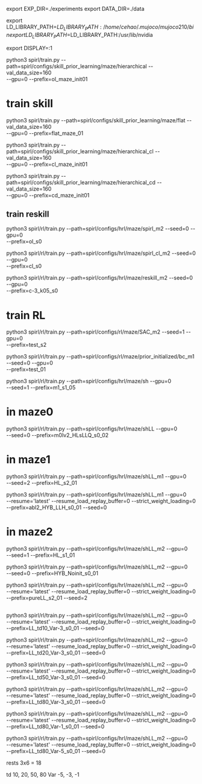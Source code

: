 

export EXP_DIR=./experiments
export DATA_DIR=./data

export LD_LIBRARY_PATH=$LD_LIBRARY_PATH:/home/cehao/.mujoco/mujoco210/bin
export LD_LIBRARY_PATH=$LD_LIBRARY_PATH:/usr/lib/nvidia


export DISPLAY=:1

python3 spirl/train.py --path=spirl/configs/skill_prior_learning/maze/hierarchical --val_data_size=160 \
--gpu=0 --prefix=ol_maze_init01


# train skill
python3 spirl/train.py --path=spirl/configs/skill_prior_learning/maze/flat --val_data_size=160 \
--gpu=0 --prefix=flat_maze_01



python3 spirl/train.py --path=spirl/configs/skill_prior_learning/maze/hierarchical_cl --val_data_size=160 \
--gpu=0 --prefix=cl_maze_init01

python3 spirl/train.py --path=spirl/configs/skill_prior_learning/maze/hierarchical_cd --val_data_size=160 \
--gpu=0 --prefix=cd_maze_init01


## train reskill

python3 spirl/rl/train.py --path=spirl/configs/hrl/maze/spirl_m2 --seed=0 --gpu=0 \
--prefix=ol_s0

python3 spirl/rl/train.py --path=spirl/configs/hrl/maze/spirl_cl_m2 --seed=0 --gpu=0 \
--prefix=cl_s0

python3 spirl/rl/train.py --path=spirl/configs/hrl/maze/reskill_m2 --seed=0 --gpu=0 \
--prefix=c-3_k05_s0

# train RL

python3 spirl/rl/train.py --path=spirl/configs/rl/maze/SAC_m2 --seed=1 --gpu=0 \
--prefix=test_s2

python3 spirl/rl/train.py --path=spirl/configs/rl/maze/prior_initialized/bc_m1 --seed=0 --gpu=0 \
--prefix=test_01


python3 spirl/rl/train.py --path=spirl/configs/hrl/maze/sh  --gpu=0 \
--seed=1 --prefix=m1_s1_05

# in maze0
python3 spirl/rl/train.py --path=spirl/configs/hrl/maze/shLL  --gpu=0 \
--seed=0 --prefix=m0lv2_HLsLLQ_s0_02

# in maze1

python3 spirl/rl/train.py --path=spirl/configs/hrl/maze/shLL_m1  --gpu=0 \
--seed=2 --prefix=HL_s2_01

python3 spirl/rl/train.py --path=spirl/configs/hrl/maze/shLL_m1  --gpu=0 \
--resume='latest' --resume_load_replay_buffer=0 --strict_weight_loading=0 \
--prefix=abl2_HYB_LLH_s0_01 --seed=0


# in maze2
python3 spirl/rl/train.py --path=spirl/configs/hrl/maze/shLL_m2  --gpu=0 \
--seed=1 --prefix=HL_s1_01

python3 spirl/rl/train.py --path=spirl/configs/hrl/maze/shLL_m2  --gpu=0 \
--seed=0 --prefix=HYB_Noinit_s0_01

python3 spirl/rl/train.py --path=spirl/configs/hrl/maze/shLL_m2  --gpu=0 \
--resume='latest' --resume_load_replay_buffer=0 --strict_weight_loading=0 \
--prefix=pureLL_s2_01 --seed=2


## 
python3 spirl/rl/train.py --path=spirl/configs/hrl/maze/shLL_m2  --gpu=0 \
--resume='latest' --resume_load_replay_buffer=0 --strict_weight_loading=0 \
--prefix=LL_td10_Var-3_s0_01 --seed=0

python3 spirl/rl/train.py --path=spirl/configs/hrl/maze/shLL_m2  --gpu=0 \
--resume='latest' --resume_load_replay_buffer=0 --strict_weight_loading=0 \
--prefix=LL_td20_Var-3_s0_01 --seed=0

python3 spirl/rl/train.py --path=spirl/configs/hrl/maze/shLL_m2  --gpu=0 \
--resume='latest' --resume_load_replay_buffer=0 --strict_weight_loading=0 \
--prefix=LL_td50_Var-3_s0_01 --seed=0

python3 spirl/rl/train.py --path=spirl/configs/hrl/maze/shLL_m2  --gpu=0 \
--resume='latest' --resume_load_replay_buffer=0 --strict_weight_loading=0 \
--prefix=LL_td80_Var-3_s0_01 --seed=0

python3 spirl/rl/train.py --path=spirl/configs/hrl/maze/shLL_m2  --gpu=0 \
--resume='latest' --resume_load_replay_buffer=0 --strict_weight_loading=0 \
--prefix=LL_td80_Var-1_s0_01 --seed=0

python3 spirl/rl/train.py --path=spirl/configs/hrl/maze/shLL_m2  --gpu=0 \
--resume='latest' --resume_load_replay_buffer=0 --strict_weight_loading=0 \
--prefix=LL_td80_Var-5_s0_01 --seed=0

rests 3x6 = 18

td 10, 20, 50, 80
Var -5, -3, -1


